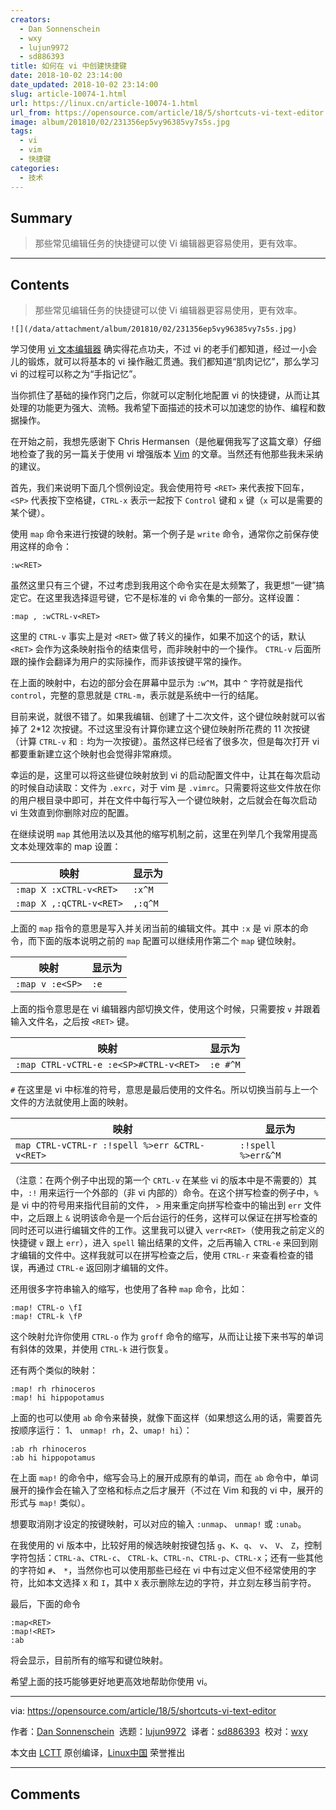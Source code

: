```yaml
---
creators:
  - Dan Sonnenschein
  - wxy
  - lujun9972
  - sd886393
title: 如何在 vi 中创建快捷键
date: 2018-10-02 23:14:00
date_updated: 2018-10-02 23:14:00
slug: article-10074-1.html
url: https://linux.cn/article-10074-1.html
url_from: https://opensource.com/article/18/5/shortcuts-vi-text-editor
image: album/201810/02/231356ep5vy96385vy7s5s.jpg
tags:
  - vi
  - vim
  - 快捷键
categories:
  - 技术
---
```


## Summary

> 那些常见编辑任务的快捷键可以使 Vi 编辑器更容易使用，更有效率。

***

<!-- more -->

## Contents

> 
> 那些常见编辑任务的快捷键可以使 Vi 编辑器更容易使用，更有效率。
> 
> 
> 

`![](/data/attachment/album/201810/02/231356ep5vy96385vy7s5s.jpg)`

学习使用 [vi 文本编辑器](http://ex-vi.sourceforge.net/) 确实得花点功夫，不过 vi 的老手们都知道，经过一小会儿的锻炼，就可以将基本的 vi 操作融汇贯通。我们都知道“肌肉记忆”，那么学习 vi 的过程可以称之为“手指记忆”。

当你抓住了基础的操作窍门之后，你就可以定制化地配置 vi 的快捷键，从而让其处理的功能更为强大、流畅。我希望下面描述的技术可以加速您的协作、编程和数据操作。

在开始之前，我想先感谢下 Chris Hermansen（是他雇佣我写了这篇文章）仔细地检查了我的另一篇关于使用 vi 增强版本 [Vim](https://www.vim.org/) 的文章。当然还有他那些我未采纳的建议。

首先，我们来说明下面几个惯例设定。我会使用符号 `<RET>` 来代表按下回车，`<SP>` 代表按下空格键，`CTRL-x` 表示一起按下 `Control` 键和 `x` 键（`x` 可以是需要的某个键）。

使用 `map` 命令来进行按键的映射。第一个例子是 `write` 命令，通常你之前保存使用这样的命令：

```shell
:w<RET>
```

虽然这里只有三个键，不过考虑到我用这个命令实在是太频繁了，我更想“一键”搞定它。在这里我选择逗号键，它不是标准的 vi 命令集的一部分。这样设置：

```shell
:map , :wCTRL-v<RET>
```

这里的 `CTRL-v` 事实上是对 `<RET>` 做了转义的操作，如果不加这个的话，默认 `<RET>` 会作为这条映射指令的结束信号，而非映射中的一个操作。 `CTRL-v` 后面所跟的操作会翻译为用户的实际操作，而非该按键平常的操作。

在上面的映射中，右边的部分会在屏幕中显示为 `:w^M`，其中 `^` 字符就是指代 `control`，完整的意思就是 `CTRL-m`，表示就是系统中一行的结尾。

目前来说，就很不错了。如果我编辑、创建了十二次文件，这个键位映射就可以省掉了 2\*12 次按键。不过这里没有计算你建立这个键位映射所花费的 11 次按键（计算 `CTRL-v` 和 `:` 均为一次按键）。虽然这样已经省了很多次，但是每次打开 vi 都要重新建立这个映射也会觉得非常麻烦。

幸运的是，这里可以将这些键位映射放到 vi 的启动配置文件中，让其在每次启动的时候自动读取：文件为 `.exrc`，对于 vim 是 `.vimrc`。只需要将这些文件放在你的用户根目录中即可，并在文件中每行写入一个键位映射，之后就会在每次启动 vi 生效直到你删除对应的配置。

在继续说明 `map` 其他用法以及其他的缩写机制之前，这里在列举几个我常用提高文本处理效率的 map 设置：

| 映射 | 显示为 |
| --- | --- |
| `:map X :xCTRL-v<RET>` | `:x^M` |
| `:map X ,:qCTRL-v<RET>` | `,:q^M` |

上面的 `map` 指令的意思是写入并关闭当前的编辑文件。其中 `:x` 是 vi 原本的命令，而下面的版本说明之前的 `map` 配置可以继续用作第二个 `map` 键位映射。

| 映射 | 显示为 |
| --- | --- |
| `:map v :e<SP>` | `:e` |

上面的指令意思是在 vi 编辑器内部切换文件，使用这个时候，只需要按 `v` 并跟着输入文件名，之后按 `<RET>` 键。

| 映射 | 显示为 |
| --- | --- |
| `:map CTRL-vCTRL-e :e<SP>#CTRL-v<RET>` | `:e #^M` |

`#` 在这里是 vi 中标准的符号，意思是最后使用的文件名。所以切换当前与上一个文件的方法就使用上面的映射。

| 映射 | 显示为 |
| --- | --- |
| `map CTRL-vCTRL-r :!spell %>err &CTRL-v<RET>` | `:!spell %>err&^M` |

（注意：在两个例子中出现的第一个 `CRTL-v` 在某些 vi 的版本中是不需要的）其中，`:!` 用来运行一个外部的（非 vi 内部的）命令。在这个拼写检查的例子中，`%` 是 vi 中的符号用来指代目前的文件， `>` 用来重定向拼写检查中的输出到 `err` 文件中，之后跟上 `&` 说明该命令是一个后台运行的任务，这样可以保证在拼写检查的同时还可以进行编辑文件的工作。这里我可以键入 `verr<RET>`（使用我之前定义的快捷键 `v` 跟上 `err`），进入 `spell` 输出结果的文件，之后再输入 `CTRL-e` 来回到刚才编辑的文件中。这样我就可以在拼写检查之后，使用 `CTRL-r` 来查看检查的错误，再通过 `CTRL-e` 返回刚才编辑的文件。

还用很多字符串输入的缩写，也使用了各种 `map` 命令，比如：

```shell
:map! CTRL-o \fI
:map! CTRL-k \fP
```

这个映射允许你使用 `CTRL-o` 作为 `groff` 命令的缩写，从而让让接下来书写的单词有斜体的效果，并使用 `CTRL-k` 进行恢复。

还有两个类似的映射：

```shell
:map! rh rhinoceros
:map! hi hippopotamus
```

上面的也可以使用 `ab` 命令来替换，就像下面这样（如果想这么用的话，需要首先按顺序运行： 1、 `unmap! rh`，2、`umap! hi`）：

```shell
:ab rh rhinoceros
:ab hi hippopotamus
```

在上面 `map!` 的命令中，缩写会马上的展开成原有的单词，而在 `ab` 命令中，单词展开的操作会在输入了空格和标点之后才展开（不过在 Vim 和我的 vi 中，展开的形式与 `map!` 类似）。

想要取消刚才设定的按键映射，可以对应的输入 `:unmap`、 `unmap!` 或 `:unab`。

在我使用的 vi 版本中，比较好用的候选映射按键包括 `g`、`K`、`q`、 `v`、 `V`、 `Z`，控制字符包括：`CTRL-a`、`CTRL-c`、 `CTRL-k`、`CTRL-n`、`CTRL-p`、`CTRL-x`；还有一些其他的字符如 `#`、 `*`，当然你也可以使用那些已经在 vi 中有过定义但不经常使用的字符，比如本文选择 `X` 和 `I`，其中 `X` 表示删除左边的字符，并立刻左移当前字符。

最后，下面的命令

```shell
:map<RET>
:map!<RET>
:ab
```

将会显示，目前所有的缩写和键位映射。

希望上面的技巧能够更好地更高效地帮助你使用 vi。

---

via: <https://opensource.com/article/18/5/shortcuts-vi-text-editor>

作者：[Dan Sonnenschein](https://opensource.com/users/dannyman)  选题：[lujun9972](https://github.com/lujun9972)  译者：[sd886393](https://github.com/sd886393)  校对：[wxy](https://github.com/wxy)

本文由 [LCTT](https://github.com/LCTT/TranslateProject) 原创编译，[Linux中国](https://linux.cn/) 荣誉推出

***

## Comments
